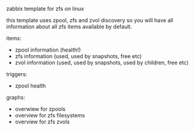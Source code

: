 zabbix template for zfs on linux

this template uses zpool, zfs and zvol discovery so you will have all information about all zfs items available by default.

items:
- zpool information (health!)
- zfs information (used, used by snapshots, free etc)
- zvol information (used, used by snapshots, used by children, free etc)

triggers:
- zpool health

graphs:
- overwiew for zpools
- overview for zfs filesystems
- overview for zfs zvols
